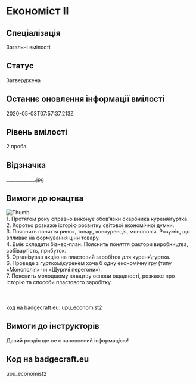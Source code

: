 # Економіст ІІ

## Спеціалізація

Загальні вмілості

## Статус

Затверджена

## Останнє оновлення інформації вмілості

2020-05-03T07:57:37.213Z

## Рівень вмілості

2 проба

## Відзначка

____________.jpg

## Вимоги до юнацтва

<img alt="Thumb             " src="/uploads/textareas/bootsy/image/151/small_____________.jpg"><br>1. Протягом року справно виконує обов’язки скарбника куреня\гуртка.<br>2. Коротко розкаже історію розвитку світової економічної думки.<br>3. Пояснить поняття ринок, товар, конкуренція, монополія. Розуміє, що впливає на формування ціни товару.<br>4. Вміє складати бізнес-план. Пояснить поняття фактори виробництва, собівартість, прибуток.<br>5. Організував акцію на пластовий заробіток для куреня\гуртка.<br>6. Проведе з гуртком\куренем хоча б одну економічну гру (типу «Монополія» чи «Щурячі перегони»).<br>7. Пояснить молодшому юнацтву основи ощадності, розкаже про історію та способи пластового заробітку.<br><br><br><br>код на badgecraft.eu: upu_economist2<br>

## Вимоги до інструкторів

Даний розділ ще не є заповнений інформацією!

## Код на badgecraft.eu

upu_economist2